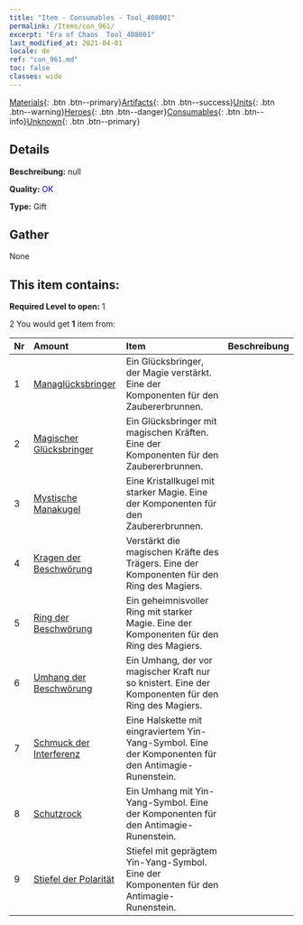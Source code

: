```yaml
---
title: "Item - Consumables - Tool_408001"
permalink: /Items/con_961/
excerpt: "Era of Chaos  Tool_408001"
last_modified_at: 2021-04-01
locale: de
ref: "con_961.md"
toc: false
classes: wide
---
```

 [Materials](/de/Items/){: .btn .btn--primary}[Artifacts](/de/Items/Artifacts/){: .btn .btn--success}[Units](/de/Items/Units/){: .btn .btn--warning}[Heroes](/de/Items/Heroes/){: .btn .btn--danger}[Consumables](/de/Items/Consumables/){: .btn .btn--info}[Unknown](/de/Items/Unknown/){: .btn .btn--primary}

## Details
 **Beschreibung:** null

 **Quality:** <span style="color: #0000CD">OK</span>

 **Type:** Gift

## Gather

  None

## This item contains:

 **Required Level to open:** 1

 2 You would get **1** item  from:

  | Nr | Amount |     Item    | Beschreibung |
  |:---|:-------|:------------|:-----------:|
  | 1 | [Managlücksbringer](/de/Items/art_112/) | Ein Glücksbringer, der Magie verstärkt. Eine der Komponenten für den Zaubererbrunnen. | 
  | 2 | [Magischer Glücksbringer](/de/Items/art_113/) | Ein Glücksbringer mit magischen Kräften. Eine der Komponenten für den Zaubererbrunnen. | 
  | 3 | [Mystische Manakugel](/de/Items/art_114/) | Eine Kristallkugel mit starker Magie. Eine der Komponenten für den Zaubererbrunnen. | 
  | 4 | [Kragen der Beschwörung](/de/Items/art_115/) | Verstärkt die magischen Kräfte des Trägers. Eine der Komponenten für den Ring des Magiers. | 
  | 5 | [Ring der Beschwörung](/de/Items/art_116/) | Ein geheimnisvoller Ring mit starker Magie. Eine der Komponenten für den Ring des Magiers. | 
  | 6 | [Umhang der Beschwörung](/de/Items/art_117/) | Ein Umhang, der vor magischer Kraft nur so knistert. Eine der Komponenten für den Ring des Magiers. | 
  | 7 | [Schmuck der Interferenz](/de/Items/art_118/) | Eine Halskette mit eingraviertem Yin-Yang-Symbol. Eine der Komponenten für den Antimagie-Runenstein. | 
  | 8 | [Schutzrock](/de/Items/art_119/) | Ein Umhang mit Yin-Yang-Symbol. Eine der Komponenten für den Antimagie-Runenstein. | 
  | 9 | [Stiefel der Polarität](/de/Items/art_120/) | Stiefel mit geprägtem Yin-Yang-Symbol. Eine der Komponenten für den Antimagie-Runenstein. | 
